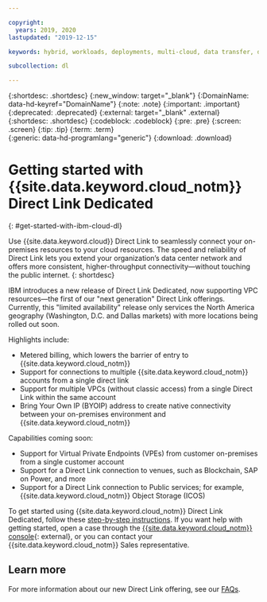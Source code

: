 ```yaml
---

copyright:
  years: 2019, 2020
lastupdated: "2019-12-15"

keywords: hybrid, workloads, deployments, multi-cloud, data transfer, descriptions, diverse, redundant

subcollection: dl

---
```


{:shortdesc: .shortdesc}
{:new_window: target="_blank"}
{:DomainName: data-hd-keyref="DomainName"}
{:note: .note}
{:important: .important}
{:deprecated: .deprecated}
{:external: target="_blank" .external}
{:shortdesc: .shortdesc}
{:codeblock: .codeblock}
{:pre: .pre}
{:screen: .screen}
{:tip: .tip}
{:term: .term}  
{:generic: data-hd-programlang="generic"}
{:download: .download}  

# Getting started with {{site.data.keyword.cloud_notm}} Direct Link Dedicated
{: #get-started-with-ibm-cloud-dl}

Use {{site.data.keyword.cloud}} Direct Link to seamlessly connect your on-premises resources to your cloud resources. The speed and reliability of Direct Link lets you extend your organization’s data center network and offers more consistent, higher-throughput connectivity&mdash;without touching the public internet.
{: shortdesc}

IBM introduces a new release of Direct Link Dedicated, now supporting VPC resources&mdash;the first of our "next generation" Direct Link offerings. Currently, this "limited availability" release only services the North America geography (Washington, D.C. and Dallas markets) with more locations being rolled out soon.

Highlights include:

* Metered billing, which lowers the barrier of entry to {{site.data.keyword.cloud_notm}}
* Support for connections to multiple {{site.data.keyword.cloud_notm}} accounts from a single direct link
* Support for multiple VPCs (without classic access) from a single Direct Link within the same account
* Bring Your Own IP (BYOIP) address to create native connectivity between your on-premises environment and {{site.data.keyword.cloud_notm}}


Capabilities coming soon:

* Support for Virtual Private Endpoints (VPEs) from customer on-premises from a single customer account
* Support for a Direct Link connection to venues, such as Blockchain, SAP on Power, and more
* Support for a Direct Link connection to Public services; for example, {{site.data.keyword.cloud_notm}} Object Storage (ICOS)

To get started using {{site.data.keyword.cloud_notm}} Direct Link Dedicated, follow these [step-by-step instructions](/docs/dl?topic=dl-how-to-order-ibm-cloud-dl-dedicated). If you want help with getting started, open a case through the [{{site.data.keyword.cloud_notm}} console](https://cloud.ibm.com/unifiedsupport/cases/add){: external}, or you can contact your {{site.data.keyword.cloud_notm}} Sales representative.

## Learn more

For more information about our new Direct Link offering, see our [FAQs](/docs/dl?topic=dl-faqs).
